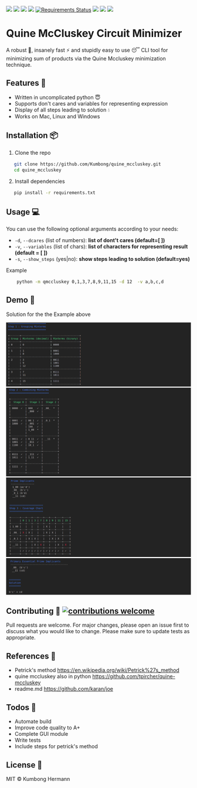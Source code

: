 ![](https://img.shields.io/github/release/Kumbong/quine_mccluskey.svg)
 ![](https://img.shields.io/github/issues/Kumbong/quine_mccluskey.svg)
![](https://img.shields.io/github/issues-closed-raw/Kumbong/quine_mccluskey.svg)
![](https://travis-ci.org/Kumbong/quine_mccluskey.svg?branch=master)
[![Requirements Status](https://requires.io/github/Kumbong/quine_mccluskey/requirements.svg?branch=master)](https://requires.io/github/Kumbong/quine_mccluskey/requirements/?branch=master)
![](https://img.shields.io/snyk/vulnerabilities/github/Kumbong/quine_mccluskey.svg)
![](https://img.shields.io/github/languages/top/kumbong/quine_mccluskey.svg)
![](https://img.shields.io/codefactor/grade/github/kumbong/quine_mccluskey/master.svg)



# Quine McCluskey Circuit Minimizer

A robust :hammer:, insanely fast :zap: and stupidly easy to use :sleeping: CLI tool for minimizing sum of products via the Quine Mccluskey minimization technique.

## Features :gem:
   * Written in uncomplicated python :innocent:
   * Supports don't cares and variables for representing expression
   * Display of all steps leading to solution :droplet:
   * Works on Mac, Linux and Windows
   
## Installation :package:
1. Clone the repo
```bash
   git clone https://github.com/Kumbong/quine_mccluskey.git
   cd quine_mccluskey
```
2. Install dependencies
```bash
   pip install -r requirements.txt
```

## Usage :computer:
You can use the following optional arguments according to your needs: 

   * `-d`, `--dcares` (list of numbers): **list of dont't cares (default=[ ])**
   * `-v`, `--variables` (list of chars): **list of characters for representing result (default = [ ])**
   * `-s`, `--show_steps` (yes|no): **show steps leading to solution (default=yes)**
   
Example
```bash
    python -m qmccluskey 0,1,3,7,8,9,11,15 -d 12  -v a,b,c,d
```

## Demo :movie_camera:
   Solution for the the Example above
   
   ![](assets/images/grouping.png)
   ![](assets/images/combining.png)
   ![](assets/images/coverage.png)
   ![](assets/images/solution.png)
   
## Contributing :gift: [![contributions welcome](https://img.shields.io/badge/contributions-welcome-brightgreen.svg?style=flat)](https://github.com/dwyl/esta/issues)
Pull requests are welcome. For major changes, please open an issue first to discuss what you would like to change.
Please make sure to update tests as appropriate.

## References :book:
* Petrick's method 
    https://en.wikipedia.org/wiki/Petrick%27s_method
* quine mccluskey also in python
    https://github.com/tpircher/quine-mccluskey
* readme.md
    https://github.com/karan/joe

## Todos :pencil:
 - Automate build
 - Improve code quality to A+
 - Complete GUI module
 - Write tests
 - Include steps for petrick's method


License :key:
----

MIT &copy; Kumbong Hermann

